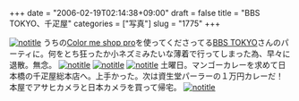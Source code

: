 +++
date = "2006-02-19T02:14:38+09:00"
draft = false
title = "BBS TOKYO、千疋屋"
categories = ["写真"]
slug = "1775"
+++

<a href="http://www.flickr.com/photos/h-b-k-r/101144535" target="_blank"><img src="http://static.flickr.com/19/101144535_47087aa4db.jpg" class="photoen" alt="notitle"  /></a>
うちの<a href="http://shop-pro.jp" target="_blank">Color me shop pro</a>を使ってくださってる<a href="http://bbstokyo.com/" target="_blank">BBS TOKYO</a>さんのパーティに。何をとち狂ったか小ネズミみたいな薄着で行ってしまった為、早々に退散。無念。
<a href="http://www.flickr.com/photos/h-b-k-r/101145034" target="_blank"><img src="http://static.flickr.com/35/101145034_acb2f1035a.jpg" class="photoen" alt="notitle"  /></a>
<a href="http://www.flickr.com/photos/h-b-k-r/101145623" target="_blank"><img src="http://static.flickr.com/32/101145623_1214684132.jpg" class="photoen" alt="notitle"  /></a>
<a href="http://www.flickr.com/photos/h-b-k-r/101147156" target="_blank"><img src="http://static.flickr.com/19/101147156_3158d5e19e.jpg" class="photoen" alt="notitle"  /></a>
土曜日。マンゴーカレーを求めて日本橋の千疋屋総本店へ。上手かった。次は資生堂パーラーの１万円カレーだ！
本屋でアサヒカメラと日本カメラを買って帰宅。
<a href="http://www.flickr.com/photos/h-b-k-r/101082549" target="_blank"><img src="http://static.flickr.com/38/101082549_2458cd5047.jpg" class="photoen" alt="notitle"  /></a>
